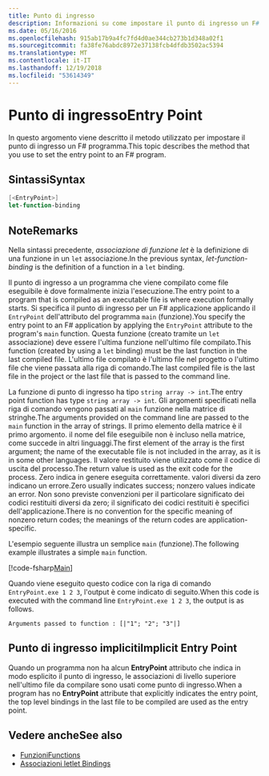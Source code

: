 ```yaml
---
title: Punto di ingresso
description: Informazioni su come impostare il punto di ingresso un F# programma che viene compilato come file eseguibile, in cui inizia formalmente l'esecuzione.
ms.date: 05/16/2016
ms.openlocfilehash: 915ab17b9a4fc7fd4d0ae344cb273b1d348a02f1
ms.sourcegitcommit: fa38fe76abdc8972e37138fcb4dfdb3502ac5394
ms.translationtype: MT
ms.contentlocale: it-IT
ms.lasthandoff: 12/19/2018
ms.locfileid: "53614349"
---
```

# <a name="entry-point"></a><span data-ttu-id="02e32-103">Punto di ingresso</span><span class="sxs-lookup"><span data-stu-id="02e32-103">Entry Point</span></span>

<span data-ttu-id="02e32-104">In questo argomento viene descritto il metodo utilizzato per impostare il punto di ingresso un F# programma.</span><span class="sxs-lookup"><span data-stu-id="02e32-104">This topic describes the method that you use to set the entry point to an F# program.</span></span>

## <a name="syntax"></a><span data-ttu-id="02e32-105">Sintassi</span><span class="sxs-lookup"><span data-stu-id="02e32-105">Syntax</span></span>

```fsharp
[<EntryPoint>]
let-function-binding
```

## <a name="remarks"></a><span data-ttu-id="02e32-106">Note</span><span class="sxs-lookup"><span data-stu-id="02e32-106">Remarks</span></span>

<span data-ttu-id="02e32-107">Nella sintassi precedente, *associazione di funzione let* è la definizione di una funzione in un `let` associazione.</span><span class="sxs-lookup"><span data-stu-id="02e32-107">In the previous syntax, *let-function-binding* is the definition of a function in a `let` binding.</span></span>

<span data-ttu-id="02e32-108">Il punto di ingresso a un programma che viene compilato come file eseguibile è dove formalmente inizia l'esecuzione.</span><span class="sxs-lookup"><span data-stu-id="02e32-108">The entry point to a program that is compiled as an executable file is where execution formally starts.</span></span> <span data-ttu-id="02e32-109">Si specifica il punto di ingresso per un F# applicazione applicando il `EntryPoint` dell'attributo del programma `main` (funzione).</span><span class="sxs-lookup"><span data-stu-id="02e32-109">You specify the entry point to an F# application by applying the `EntryPoint` attribute to the program's `main` function.</span></span> <span data-ttu-id="02e32-110">Questa funzione (creato tramite un `let` associazione) deve essere l'ultima funzione nell'ultimo file compilato.</span><span class="sxs-lookup"><span data-stu-id="02e32-110">This function (created by using a `let` binding) must be the last function in the last compiled file.</span></span> <span data-ttu-id="02e32-111">L'ultimo file compilato è l'ultimo file nel progetto o l'ultimo file che viene passata alla riga di comando.</span><span class="sxs-lookup"><span data-stu-id="02e32-111">The last compiled file is the last file in the project or the last file that is passed to the command line.</span></span>

<span data-ttu-id="02e32-112">La funzione di punto di ingresso ha tipo `string array -> int`.</span><span class="sxs-lookup"><span data-stu-id="02e32-112">The entry point function has type `string array -> int`.</span></span> <span data-ttu-id="02e32-113">Gli argomenti specificati nella riga di comando vengono passati al `main` funzione nella matrice di stringhe.</span><span class="sxs-lookup"><span data-stu-id="02e32-113">The arguments provided on the command line are passed to the `main` function in the array of strings.</span></span> <span data-ttu-id="02e32-114">Il primo elemento della matrice è il primo argomento. il nome del file eseguibile non è incluso nella matrice, come succede in altri linguaggi.</span><span class="sxs-lookup"><span data-stu-id="02e32-114">The first element of the array is the first argument; the name of the executable file is not included in the array, as it is in some other languages.</span></span> <span data-ttu-id="02e32-115">Il valore restituito viene utilizzato come il codice di uscita del processo.</span><span class="sxs-lookup"><span data-stu-id="02e32-115">The return value is used as the exit code for the process.</span></span> <span data-ttu-id="02e32-116">Zero indica in genere eseguita correttamente. valori diversi da zero indicano un errore.</span><span class="sxs-lookup"><span data-stu-id="02e32-116">Zero usually indicates success; nonzero values indicate an error.</span></span> <span data-ttu-id="02e32-117">Non sono previste convenzioni per il particolare significato dei codici restituiti diversi da zero; il significato dei codici restituiti è specifici dell'applicazione.</span><span class="sxs-lookup"><span data-stu-id="02e32-117">There is no convention for the specific meaning of nonzero return codes; the meanings of the return codes are application-specific.</span></span>

<span data-ttu-id="02e32-118">L'esempio seguente illustra un semplice `main` (funzione).</span><span class="sxs-lookup"><span data-stu-id="02e32-118">The following example illustrates a simple `main` function.</span></span>

[!code-fsharp[Main](../../../../samples/snippets/fsharp/entry-point/snippet501.fs)]

<span data-ttu-id="02e32-119">Quando viene eseguito questo codice con la riga di comando `EntryPoint.exe 1 2 3`, l'output è come indicato di seguito.</span><span class="sxs-lookup"><span data-stu-id="02e32-119">When this code is executed with the command line `EntryPoint.exe 1 2 3`, the output is as follows.</span></span>

```console
Arguments passed to function : [|"1"; "2"; "3"|]
```

## <a name="implicit-entry-point"></a><span data-ttu-id="02e32-120">Punto di ingresso impliciti</span><span class="sxs-lookup"><span data-stu-id="02e32-120">Implicit Entry Point</span></span>

<span data-ttu-id="02e32-121">Quando un programma non ha alcun **EntryPoint** attributo che indica in modo esplicito il punto di ingresso, le associazioni di livello superiore nell'ultimo file da compilare sono usati come punto di ingresso.</span><span class="sxs-lookup"><span data-stu-id="02e32-121">When a program has no **EntryPoint** attribute that explicitly indicates the entry point, the top level bindings in the last file to be compiled are used as the entry point.</span></span>

## <a name="see-also"></a><span data-ttu-id="02e32-122">Vedere anche</span><span class="sxs-lookup"><span data-stu-id="02e32-122">See also</span></span>

- [<span data-ttu-id="02e32-123">Funzioni</span><span class="sxs-lookup"><span data-stu-id="02e32-123">Functions</span></span>](index.md)
- [<span data-ttu-id="02e32-124">Associazioni let</span><span class="sxs-lookup"><span data-stu-id="02e32-124">let Bindings</span></span>](let-bindings.md)